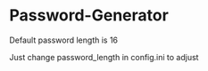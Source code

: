 # Password-Generator

Default password length is 16

Just change password_length in config.ini to adjust
